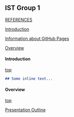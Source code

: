 ## IST Group 1

[REFERENCES](https://damapak.github.io/emergent_database_tech/docs/references)

[Introduction](#introduction)

[Information about GitHub Pages](https://damapak.github.io/emergent_database_tech/github_pages_about)

[Overview](#overview)

#### Introduction

[top](#ist-group-1)

```markdown
## Some inline text...
```

#### Overview

[top](#ist-group-1)

[Presentation Outline](https://damapak.github.io/emergent_database_tech/presentation_outline)
